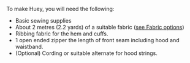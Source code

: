 To make Huey, you will need the following:

- Basic sewing supplies
- About 2 metres (2.2 yards) of a suitable fabric ([see Fabric options](/docs/patterns/huey/fabric))
- Ribbing fabric for the hem and cuffs.
- 1 open ended zipper the length of front seam including hood and waistband.
- (Optional) Cording or suitable alternate for hood strings.
